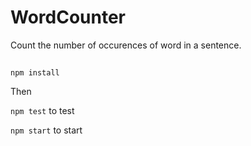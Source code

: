 # WordCounter
Count the number of occurences of word in a sentence.

##

`npm install`

Then

`npm test` to test

`npm start` to start